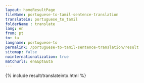 ```yaml
---
layout: homeResultPage
fileName: portuguese-to-tamil-sentence-translation
translatein: portuguese_to_tamil
folderName : translate
lang: en
from: pt
to: ta
langname: portuguese-to
permalink: /portuguese-to-tamil-sentence-translation/result
sitemap: false
nointernationalization: true
matchurls: en&&pt&&ta
---
```

{% include result/translateinto.html %}

<script src="/js/result/translation.js" data-foldername="{{page.folderName}}" data-lang="{{page.lang}}"></script>
